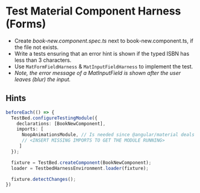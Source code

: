 # Test Material Component Harness (Forms)

- Create _book-new.component.spec.ts_ next to book-new.component.ts, if the file not exists.
- Write a tests ensuring that an error hint is shown if the typed ISBN has less than 3 characters.
- Use `MatFormFieldHarness` & `MatInputFieldHarness` to implement the test.
- _Note, the error message of a MatInputField is shown after the user leaves (blur) the input._

## Hints

```ts
beforeEach(() => {
  TestBed.configureTestingModule({
    declarations: [BookNewComponent],
    imports: [
      NoopAnimationsModule, // Is needed since @angular/material deals with animations
      // <INSERT MISSING IMPORTS TO GET THE MODULE RUNNING>
     ]
  });

  fixture = TestBed.createComponent(BookNewComponent);
  loader = TestbedHarnessEnvironment.loader(fixture);

  fixture.detectChanges();
})



```
